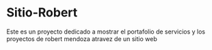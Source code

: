 # Sitio-Robert

Este es un proyecto dedicado a mostrar el portafolio de servicios y los proyectos de robert mendoza atravez de un sitio web
